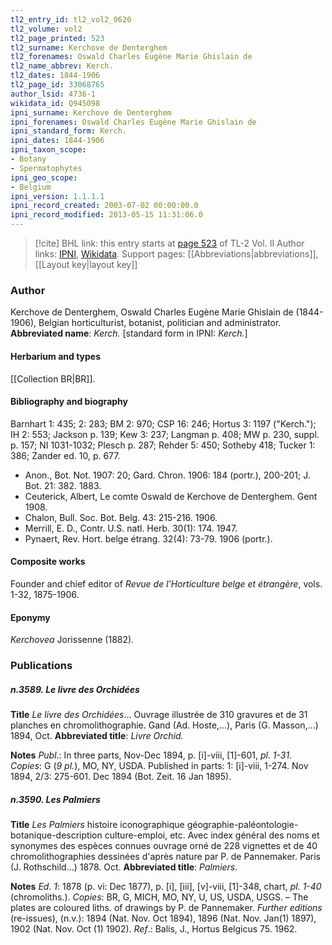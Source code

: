 ```yaml
---
tl2_entry_id: tl2_vol2_0620
tl2_volume: vol2
tl2_page_printed: 523
tl2_surname: Kerchove de Denterghem
tl2_forenames: Oswald Charles Eugène Marie Ghislain de
tl2_name_abbrev: Kerch.
tl2_dates: 1844-1906
tl2_page_id: 33068765
author_lsid: 4736-1
wikidata_id: Q945098
ipni_surname: Kerchove de Denterghem
ipni_forenames: Oswald Charles Eugène Marie Ghislain de
ipni_standard_form: Kerch.
ipni_dates: 1844-1906
ipni_taxon_scope: 
- Botany
- Spermatophytes
ipni_geo_scope: 
- Belgium
ipni_version: 1.1.1.1
ipni_record_created: 2003-07-02 00:00:00.0
ipni_record_modified: 2013-05-15 11:31:06.0
---
```


> [!cite] BHL link: this entry starts at [page 523](https://www.biodiversitylibrary.org/page/33068765) of TL-2 Vol. II
> Author links: [IPNI](https://www.ipni.org/a/4736-1), [Wikidata](https://www.wikidata.org/wiki/Q945098). Support pages: [[Abbreviations|abbreviations]], [[Layout key|layout key]]

### Author

Kerchove de Denterghem, Oswald Charles Eugène Marie Ghislain de (1844-1906), Belgian horticulturist, botanist, politician and administrator. 
**Abbreviated name**: *Kerch.* \[standard form in IPNI: *Kerch.*\]

#### Herbarium and types

[[Collection BR|BR]].

#### Bibliography and biography

Barnhart 1: 435; 2: 283; BM 2: 970; CSP 16: 246; Hortus 3: 1197 ("Kerch."); IH 2: 553; Jackson p. 139; Kew 3: 237; Langman p. 408; MW p. 230, suppl. p. 157; NI 1031-1032; Plesch p. 287; Rehder 5: 450; Sotheby 418; Tucker 1: 386; Zander ed. 10, p. 677.
- Anon., Bot. Not. 1907: 20; Gard. Chron. 1906: 184 (portr.), 200-201; J. Bot. 21: 382. 1883.
- Ceuterick, Albert, Le comte Oswald de Kerchove de Denterghem. Gent 1908.
- Chalon, Bull. Soc. Bot. Belg. 43: 215-216. 1906.
- Merrill, E. D., Contr. U.S. natl. Herb. 30(1): 174. 1947.
- Pynaert, Rev. Hort. belge étrang. 32(4): 73-79. 1906 (portr.).

#### Composite works

Founder and chief editor of *Revue de l'Horticulture belge et étrangère*, vols. 1-32, 1875-1906.

#### Eponymy

*Kerchovea* Jorissenne (1882).

### Publications

##### n.3589. Le livre des Orchidées

**Title**
*Le livre des Orchidées*... Ouvrage illustrée de 310 gravures et de 31 planches en chromolithographie. Gand (Ad. Hoste,...), Paris (G. Masson,...) 1894, Oct.
**Abbreviated title**: *Livre Orchid.*

**Notes**
*Publ*.: In three parts, Nov-Dec 1894, p. \[i\]-viii, \[1\]-601, *pl. 1-31. Copies*: G (*9 pl.*), MO, NY, USDA. Published in parts: 1: \[i\]-viii, 1-274. Nov 1894, 2/3: 275-601. Dec 1894 (Bot. Zeit. 16 Jan 1895).

##### n.3590. Les Palmiers

**Title**
*Les Palmiers* histoire iconographique géographie-paléontologie-botanique-description culture-emploi, etc. Avec index général des noms et synonymes des espèces connues ouvrage orné de 228 vignettes et de 40 chromolithographies dessinées d'après nature par P. de Pannemaker. Paris (J. Rothschild...) 1878. Oct.
**Abbreviated title**: *Palmiers*.

**Notes**
*Ed. 1*: 1878 (p. vi: Dec 1877), p. \[i\], \[iii\], \[v\]-viii, \[1\]-348, chart, *pl. 1-40* (chromoliths.).
*Copies*: BR, G, MICH, MO, NY, U, US, USDA, USGS. – The plates are coloured liths. of drawings by P. de Pannemaker.
*Further editions* (re-issues), (n.v.): 1894 (Nat. Nov. Oct 1894), 1896 (Nat. Nov. Jan(1) 1897), 1902 (Nat. Nov. Oct (1) 1902).
*Ref*.: Balis, J., Hortus Belgicus 75. 1962.

